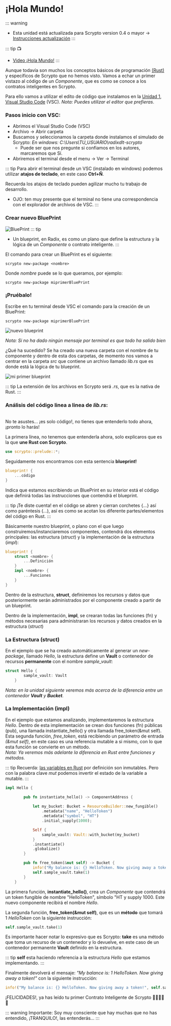 # ¡Hola Mundo!

::: warning
- Esta unidad está actualizada para Scrypto version 0.4 o mayor -> [Instrucciones actualización](/scrypto/instalacion/actualizacion.md)
:::

::: tip 📺
- [Video ¡Hola Mundo!]()
:::

Aunque todavía son muchos los conceptos básicos de programación [(Rust)](../../rust/README.md) y específicos de Scrypto que no hemos visto. Vamos a echar un primer vistazo al código de un *Componente*, que es como se conoce a los contratos inteligentes en Scrypto.  

Para ello vamos a utilizar el edito de código que instalamos en la [Unidad 1](/scrypto/instalacion/instalacion.md), [Visual Studio Code](https://code.visualstudio.com/) (VSC). *Nota: Puedes utilizar el editor que prefieras*.

### Pasos inicio con VSC:
 - Abrimos el Visual Studio Code (VSC)
 - Archivo -> Abrir carpeta
 - Buscamos y seleccionamos la carpeta donde instalamos el simulado de Scrypto: *En windows: C:\Users\TU_USUARIO\radixdlt-scrypto*
    - Puede ser que nos pregunte si confiamos en los autores, marcaremos que Sí.
-  Abriremos el terminal desde el menu -> Ver -> Terminal 

::: tip
Para abrir el terminal desde un VSC (instalado en windows) podemos utilizar **atajos de teclado**, en este caso **Ctrl+Ñ**.  

Recuerda los atajos de teclado pueden agilizar mucho tu trabajo de desarrollo.

- OJO: ten muy presente que el terminal no tiene una correspondencia con el explorador de archivos de VSC.
:::

### Crear nuevo BluePrint
![BluePrint](/blueprint.png)
::: tip
- Un blueprint, en Radix, es como un plano que define la estructura y la lógica de un *Componente* o contrato inteligente. 
:::

El comando para crear un BluePrint es el siguiente:
```
scrypto new-package <nombre>
```

Donde *nombre* puede se lo que queramos, por ejemplo:
```
scrypto new-package miprimerBluePrint
```

### ¡Pruébalo!

Escribe en tu terminal desde VSC el comando para la creación de un BluePrint:
```
scrypto new-package miprimerBluePrint
```
![nuevo blueprint](/new_blue.png)  

*Nota: Si no ha dado ningún mensaje por terminal es que todo ha salido bien*

¿Qué ha sucedido? Se ha creado una nueva carpeta con el nombre de tu componente y dentro de esta dos carpetas, de momento nos vamos a centrar en la carpeta *src* que contiene un archivo llamado *lib.rs* que es donde está la lógica de tu blueprint.  

![mi primer blueprint](/miprimerblue.png)  

::: tip
La extensión de los archivos en Scrypto será *.rs*, que es la nativa de Rust.
:::

### Análisis del código linea a linea de *lib.rs*:
<br>
<div class="alert alert-success" role="alert">
 No te asustes... ¡es solo código!, no tienes que entenderlo todo ahora, ¡pronto lo harás!
</div>


La primera línea, no tenemos que entenderla ahora, solo explicaros que es la que **une Rust con Scrypto**.  

```rust
use scrypto::prelude::*;
```

Seguidamente nos encontramos con esta sentencia **blueprint!**  

```rust
blueprint! {
    ...código
}
```
Indica que estamos escribiendo un BluePrint en su interior está el código que definirá todas las instrucciones que contendrá el blueprint.

::: tip
    ¡Te diste cuenta! en el código se abren y cierran corchetes {...} así como paréntesis (...), así es como se acotan los diferente partes/elementos del código en Rust.
:::

Básicamente nuestro blueprint, o plano con el que luego construiremos/instanciaremos componentes, contendrá dos elementos principales: las estructura (*struct*) y la implementación de la estructura (*impl*):  

```rust
blueprint! {
    struct <nombre> {
        ...Definición
    }
    impl <nombre> {
        ...Funciones
    }
}
```
Dentro de la estructura, **struct**, definiremos los recursos y datos que posteriormente serán administrados por el componente creado a partir de un blueprint.

Dentro de la implementación, **impl**, se crearan todas las funciones (fn) y métodos necesarias para administraran los recursos y datos creados en la estructura (*struct*)

### La Estructura (**struct**)

En el ejemplo que se ha creado automáticamente al generar un *new-package*, llamado *Hello*, la estructura define un **Vault** o contenedor de recursos **permanente** con el nombre *sample_vault*:  

```rust
struct Hello {
        sample_vault: Vault
    }
```
*Nota: en la unidad siguiente veremos más acerca de la diferencia entre un contenedor **Vault** y **Bucket**.*

### La Implementación (**impl**)

En el ejemplo que estamos analizando, implementaremos la estructura *Hello*. Dentro de esta implementación se crean dos funciones (fn) públicas (pub), una llamada instantiate_hello() y otra llamada free_token(&mut self). Esta segunda función, *free_token*, está recibiendo un parámetro de entrada *(&mut self)*, en este caso es una referencia mutable a si mismo, con lo que esta función se convierte en un método.  
*Nota: Ya veremos más adelante la diferencia en Rust entre funciones y métodos.*

::: tip
Recuerda: [las variables en Rust](/rust/variables.md) por definición son inmutables. Pero con la palabra clave *mut* podemos invertir el estado de la variable a mutable.
:::

```rust
impl Hello {

        pub fn instantiate_hello() -> ComponentAddress {
            
            let my_bucket: Bucket = ResourceBuilder::new_fungible()
                .metadata("name", "HelloToken")
                .metadata("symbol", "HT")
                .initial_supply(1000);

            Self {
                sample_vault: Vault::with_bucket(my_bucket)
            }
            .instantiate()
            .globalize()
        }

        pub fn free_token(&mut self) -> Bucket {
            info!("My balance is: {} HelloToken. Now giving away a token!", self.sample_vault.amount());
            self.sample_vault.take(1)
        }
    }
```

La primera función, **instantiate_hello()**, crea un *Componente* que contendrá un token fungible de nombre "HelloToken", símbolo "HT y supply 1000. Este nuevo componente recibirá el nombre *Hello*.  

La segunda función, **free_token(&mut self)**, que es un **método** que tomará 1 *HelloToken* con la siguiente instrucción:

```rust
self.sample_vault.take(1)
```

Es importante hacer notar lo expresivo que es Scrypto: **take** es una método que toma un recurso de un contenedor y lo devuelve, en este caso de un contenedor permanente **Vault** definido en la estructura.

::: tip
    **self** esta haciendo referencia a la estructura *Hello* que estamos implementando.
:::

Finalmente devolverá el mensaje: *"My balance is: 1 HelloToken. Now giving away a token!"* con la siguiente instrucción:

```rust
info!("My balance is: {} HelloToken. Now giving away a token!", self.sample_vault.amount());
```

<div class="alert alert-success" role="warning">
 ¡FELICIDADES!, ya has leído tu primer Contrato Inteligente de Scrypto 🥳🎉🎉🎉🎉
</div>

::: warning Importante:
Soy muy consciente que hay muchas que no has entendido, ¡TRANQUILO!, las entenderás...
:::
